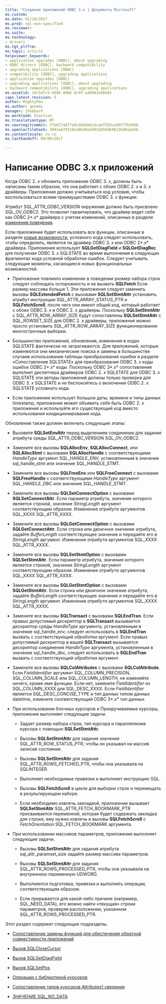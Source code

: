 ```yaml
---
title: "Создание приложений ODBC 3.x | Документы Microsoft"
ms.custom: 
ms.date: 01/19/2017
ms.prod: sql-non-specified
ms.reviewer: 
ms.suite: 
ms.technology:
- drivers
ms.tgt_pltfrm: 
ms.topic: article
helpviewer_keywords:
- application upgrades [ODBC], about upgrading
- ODBC drivers [ODBC], backward compatibility
- upgrading applications [ODBC]
- compatibility [ODBC], upgrading applications
- application upgrades [ODBC]
- upgrading applications [ODBC], about upgrading
- backward compatibility [ODBC], upgrading applications
ms.assetid: 19c54fc5-9dd6-49b6-8c9f-a38961b40a65
caps.latest.revision: 5
author: MightyPen
ms.author: genemi
manager: jhubbard
ms.workload: Inactive
ms.translationtype: MT
ms.sourcegitcommit: f7e6274d77a9cdd4de6cbcaef559ca99f77b3608
ms.openlocfilehash: 3941a679210a18b39ed201dd564b9613b48a2a58
ms.contentlocale: ru-ru
ms.lasthandoff: 09/09/2017

---
```

# <a name="writing-odbc-3x-applications"></a>Написание ODBC 3.x приложений
Когда ODBC 2. *x* обновить приложение ODBC 3. *x*, должны быть написаны таким образом, что она работает с обоих ODBC 2. *x* и 3. *x* драйверы. Приложение должно учитываться код условия, чтобы воспользоваться всеми преимуществами ODBC 3. *x* функции.  
  
 Атрибут SQL_ATTR_ODBC_VERSION окружения должно быть присвоено SQL_OV_ODBC2. Это позволит гарантировать, что драйвер ведет себя как ODBC 2*.x* драйвера с учетом изменений, описанных в разделе [изменения поведения](../../../odbc/reference/develop-app/behavioral-changes.md).  
  
 Если приложение будет использовать все функции, описанные в разделе [новые возможности](../../../odbc/reference/develop-app/new-features.md), условного кода следует использовать, чтобы определить, является ли драйвер ODBC 3. *x* или ODBC 2*.x* драйвера. Приложение использует **SQLGetDiagField** и **SQLGetDiagRec** для получения ODBC 3. *x* SQLSTATE во время выполнения в следующих фрагментах кода условной обработки ошибок. Следует учитывать следующие моменты, касающиеся новых функциональных возможностей.  
  
-   Приложение повлияло изменение в поведении размер набора строк следует соблюдать осторожность и не вызвать **SQLFetch** Если размер массива больше 1. Эти приложения следует заменить вызовы **SQLExtendedFetch** с вызовами **SQLSetStmtAttr** установить атрибут инструкции SQL_ATTR_ARRAY_STATUS_PTR и **SQLFetchScroll**, после чего они имеют общий код, который работает с обоих ODBC 3. *x* и ODBC 2. *x* драйверы. Поскольку **SQLSetStmtAttr** с SQL_ATTR_ROW_ARRAY_SIZE будут сопоставлены **SQLSetStmtAttr** с SQL_ROWSET_SIZE для ODBC 2. *x* драйверы, приложения можно просто установить SQL_ATTR_ROW_ARRAY_SIZE функционирование многострочные выборки.  
  
-   Большинство приложений, обновления, изменения в кодах SQLSTATE фактически не затрагиваются. Для приложений, которые изменяются они механические поиска и замены в большинстве случаев использования таблицы преобразования ошибки в разделе «Сопоставление SQLSTATE» для преобразования ODBC 3. *x* коды ошибок ODBC 2*.x* коды. Поскольку ODBC 3*.x* сопоставления выполнит диспетчера драйверов ODBC 2. *x* SQLSTATE для ODBC 3. *x* SQLSTATE эти авторы приложений должны только проверка для ODBC 3. *x* SQLSTATE и не беспокойтесь о включении ODBC 2. *x* SQLSTATE условного кода.  
  
-   Если приложение использует большое даты, времени и типы данных timestamp, приложение может объявить себя быть ODBC 2. *x* приложения и используйте его существующий код вместо использования кондиционирования кода.  
  
 Обновления также должен включать следующие этапы:  
  
-   Вызовите **SQLSetEnvAttr** перед выделением соединения для задания атрибута среды SQL_ATTR_ODBC_VERSION SQL_OV_ODBC2.  
  
-   Замените все вызовы **SQLAllocEnv**, **SQLAllocConnect**, или **SQLAllocStmt** с вызовами **SQLAllocHandle** с соответствующими *HandleType* аргумент SQL_HANDLE_ENV, установленным в значение sql_handle_stmt или значение SQL_HANDLE_STMT.  
  
-   Замените все вызовы **SQLFreeEnv** или **SQLFreeConnect** с вызовами **SQLFreeHandle** с соответствующими *HandleType* аргумент SQL_HANDLE_DBC или значение SQL_HANDLE_STMT.  
  
-   Замените все вызовы **SQLSetConnectOption** с вызовами **SQLSetConnectAttr**. Если параметр атрибута, значение которого является строкой, значение *StringLength* аргумент соответствующим образом. Изменение *атрибута* аргументов SQL_XXXX SQL_ATTR_XXXX.  
  
-   Замените все вызовы **SQLGetConnectOption** с вызовами **SQLGetConnectAttr**. Если строка или двоичное значение атрибута, задайте *BufferLength* соответствующее значение и передайте его в *StringLength* аргумент. Изменение *атрибута* аргументов SQL_XXXX SQL_ATTR_XXXX.  
  
-   Замените все вызовы **SQLSetStmtOption** с вызовами **SQLSetStmtAttr**. Если параметр атрибута, значение которого является строкой, значение *StringLength* аргумент соответствующим образом. Изменение *атрибута* аргументов SQL_XXXX SQL_ATTR_XXXX.  
  
-   Замените все вызовы **SQLGetStmtOption** с вызовами **SQLGetStmtAttr**. Если строка или двоичное значение атрибута, задайте *BufferLength* соответствующее значение и передайте его в *StringLength* аргумент. Изменение *атрибута* аргументов SQL_XXXX SQL_ATTR_XXXX.  
  
-   Замените все вызовы **SQLTransact** с вызовами **SQLEndTran**. Если правых допустимый дескриптор в **SQLTransact** вызывается дескриптор среды *HandleType* аргумента, установленным в значение sql_handle_env, следует использовать в **SQLEndTran** вызвать с соответствующий *обработки* аргумент. Если правых допустимый дескриптор в вашей **SQLTransact** вызывается дескриптор соединения *HandleType* аргумента, установленным в значение sql_handle_dbc, следует использовать в **SQLEndTran** вызвать с соответствующий *обработки* аргумент.  
  
-   Замените все вызовы **SQLColAttributes** с вызовами **SQLColAttribute**. Если *FieldIdentifier* аргумент SQL_COLUMN_PRECISION, SQL_COLUMN_SCALE или SQL_COLUMN_LENGTH, не изменяйте ничего, кроме имя функции. Если нет, замените *FieldIdentifier* из SQL_COLUMN_XXXX для SQL_DESC_XXXX. Если *FieldIdentifier* является SQL_DESC_CONCISE_TYPE и тип данных типом данных datetime, измените соответствующий ODBC 3*.x* тип данных.  
  
-   При использовании блочных курсоров и Прокручиваемые курсоры, приложение выполняет следующие задачи.  
  
    -   Задает размер набора строк, тип курсора и параллелизма курсора с помощью **SQLSetStmtAttr**.  
  
    -   Вызовы **SQLSetStmtAttr** для задания значения SQL_ATTR_ROW_STATUS_PTR, чтобы он указывал на массив записей состояния.  
  
    -   Вызовы **SQLSetStmtAttr** для задания SQL_ATTR_ROWS_FETCHED_PTR, чтобы она указывала на SQLINTEGER.  
  
    -   Выполняет необходимые привязки и выполняет инструкцию SQL.  
  
    -   Вызовы **SQLFetchScroll** в цикле для выборки строк и перемещать в результирующем наборе.  
  
    -   Если необходимо извлечь закладкой, приложение вызывает **SQLSetStmtAttr** SQL_ATTR_FETCH_BOOKMARK_PTR присваивается переменной, которая будет содержать закладка для строки, ему нужно извлечь и вызовы **SQLFetchScroll** с *FetchOrientation* SQL_FETCH_BOOKMARK аргумента.  
  
-   При использовании массивов параметров, приложение выполняет следующие задачи.  
  
    -   Вызовы **SQLSetStmtAttr** для задания атрибута sql_attr_paramset_size задайте размер массива параметров.  
  
    -   Вызовы **SQLSetStmtAttr** для задания SQL_ATTR_ROWS_PROCESSED_PTR, чтобы она указывала на внутреннюю переменную UDWORD.  
  
    -   Выполняется подготовка, привязки и выполнять операции, соответствующим образом.  
  
    -   Если прерывается для какой-либо причине (например, SQL_NEED_DATA), его можно найти «текущая» строки параметров, проверяя расположении, указанном SQL_ATTR_ROWS_PROCESSED_PTR.  
  
 Этот раздел содержит следующие подразделы.  
  
-   [Сопоставление замены функций для обеспечения обратной совместимости приложений](../../../odbc/reference/develop-app/mapping-replacement-functions-for-backward-compatibility-of-applications.md)  
  
-   [Вызов SQLCloseCursor](../../../odbc/reference/develop-app/calling-sqlclosecursor.md)  
  
-   [Вызов SQLGetDiagField](../../../odbc/reference/develop-app/calling-sqlgetdiagfield.md)  
  
-   [Вызов SQLSetPos](../../../odbc/reference/develop-app/calling-sqlsetpos.md)  
  
-   [Операции с библиотекой курсоров](../../../odbc/reference/develop-app/cursor-library-operations.md)  
  
-   [Сопоставление типов курсоров Attributes1 сведения](../../../odbc/reference/develop-app/mapping-the-cursor-attributes1-information-types.md)  
  
-   [ЗНАЧЕНИЕ SQL_NO_DATA](../../../odbc/reference/develop-app/sql-no-data.md)

